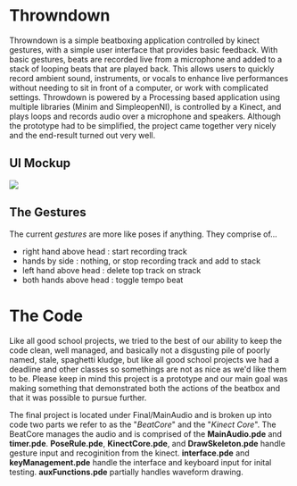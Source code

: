 Throwndown
================

Throwndown is a simple beatboxing application controlled by kinect gestures, with a simple user interface that provides basic feedback. With basic gestures, beats are recorded live from a microphone and added to a stack of looping beats that are played back. This allows users to quickly record ambient sound, instruments, or vocals to enhance live performances without needing to sit in front of a computer, or work with complicated settings. Throwdown is powered by a Processing based application using multiple libraries (Minim and SimpleopenNI), is controlled by a Kinect, and plays loops and records audio over a microphone and speakers. Although the prototype had to be simplified, the project came together very nicely and the end-result turned out very well.


UI Mockup
----------------
<img src="https://raw.github.com/warpling/throwdown/master/Throwdown%20Interface%20v2.png">

The Gestures
----------------
The current *gestures* are more like poses if anything. They comprise of...

* right hand above head : start recording track
* hands by side         : nothing, or stop recording track and add to stack
* left hand above head  : delete top track on strack
* both hands above head : toggle tempo beat


The Code
================

Like all good school projects, we tried to the best of our ability to keep the code clean, well managed, and basically not a disgusting pile of poorly named, stale, spaghetti kludge, but like all good school projects we had a deadline and other classes so somethings are not as nice as we'd like them to be.
Please keep in mind this project is a prototype and our main goal was making something that demonstrated both the actions of the beatbox and that it was possible to pursue further.

The final project is located under Final/MainAudio and is broken up into code two parts we refer to as the "*BeatCore*" and the "*Kinect Core*". The BeatCore manages the audio and is comprised of the **MainAudio.pde** and **timer.pde**. **PoseRule.pde**, **KinectCore.pde**, and **DrawSkeleton.pde** handle gesture input and recoginition from the kinect. **interface.pde** and **keyManagement.pde** handle the interface and keyboard input for inital testing. **auxFunctions.pde** partially handles waveform drawing.